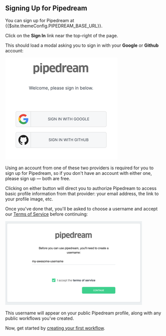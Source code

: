 ## Signing Up for Pipedream

You can sign up for Pipedream at <a :href="$site.themeConfig.PIPEDREAM_BASE_URL">{{$site.themeConfig.PIPEDREAM_BASE_URL}}</a>.

Click on the **Sign In** link near the top-right of the page.

This should load a modal asking you to sign in with your **Google** or **Github** account:

<div>
<img alt="Pipedream identity providers" width="358" src="./images/idps.png">
</div>

Using an account from one of these two providers is required for you to sign up for Pipedream, so if you don't have an account with either one, please sign up — both are free.

Clicking on either button will direct you to authorize Pipedream to access basic profile information from that provider: your email address, the link to your profile image, etc.

Once you've done that, you'll be asked to choose a username and accept our [Terms of Service](https://pipedream.com/terms/) before continuing:

<div>
<img alt="Pipedream username" width="436" src="./images/choose-username.png">
</div>

This username will appear on your public Pipedream profile, along with any public workflows you've created.

Now, get started by [creating your first workflow](/your-first-workflow/).
